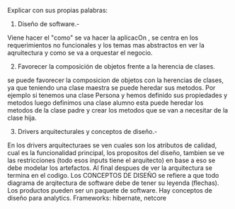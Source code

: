 Explicar con sus propias palabras:

1. Diseño de software.-

Viene hacer el "como" se va hacer la aplicacOn , se centra en los requerimientos no funcionales y los temas mas abstractos en ver la aqruitectura y como se va a orquestar el negocio.

2. Favorecer la composición de objetos frente a la herencia de clases.

se puede favorecer la composicion de objetos con la herencias de clases, ya que teniendo una clase maestra se puede heredar sus metodos. Por ejemplo si tenemos una clase Persona y hemos definido sus propiedades y metodos luego definimos una clase alumno esta puede heredar los metodos de la clase padre y crear los metodos que se van a necesitar de la clase hija.

3. Drivers arquitecturales y conceptos de diseño.-

En los drivers arquitecturaes se ven cuales son los atributos de calidad, cual es la funcionalidad principal, los propositos del diseño, tambien se ve las restricciones (todo esos inputs tiene el arquitecto) en base a eso se debe modelar los artefactos. Al final despues de ver la arquitectura se termina en el codigo.
Los CONCEPTOS DE DISEÑO se refiere a que todo diagrama de arqitectura de software debe de tener su leyenda (flechas). Los productos pueden ser un paquete de software. Hay conceptos de diseño para analytics. Frameworks: hibernate, netcore







